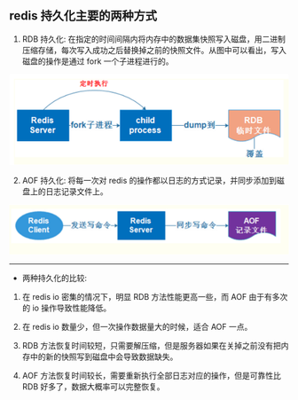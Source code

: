 ## redis 持久化主要的两种方式

1. RDB 持久化: 在指定的时间间隔内将内存中的数据集快照写入磁盘，用二进制压缩存储，每次写入成功之后替换掉之前的快照文件。从图中可以看出，写入磁盘的操作是通过 fork 一个子进程进行的。

![](./imgs/rdb.png)

2. AOF 持久化: 将每一次对 redis 的操作都以日志的方式记录，并同步添加到磁盘上的日志记录文件上。

![](./imgs/aof.png)

---

- 两种持久化的比较:

1. 在 redis io 密集的情况下，明显 RDB 方法性能更高一些，而 AOF 由于有多次的 io 操作导致性能降低。

2. 在 redis io 数量少，但一次操作数据量大的时候，适合 AOF 一点。

3. RDB 方法恢复时间较短，只需要解压缩，但是服务器如果在关掉之前没有把内存中的新的快照写到磁盘中会导致数据缺失。

4. AOF 方法恢复时间较长，需要重新执行全部日志对应的操作，但是可靠性比 RDB 好多了，数据大概率可以完整恢复。